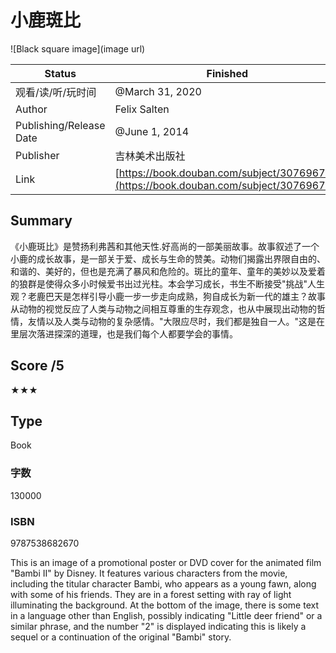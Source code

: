 # 小鹿斑比

![Black square image](image url)

| Status | Finished |
| --- | --- |
| 观看/读/听/玩时间 | @March 31, 2020 |
| Author | Felix Salten |
| Publishing/Release Date | @June 1, 2014 |
| Publisher | 吉林美术出版社 |
| Link | [https://book.douban.com/subject/30769672/](https://book.douban.com/subject/30769672/) |

## Summary
《小鹿斑比》是赞扬利弗茜和其他天性.好高尚的一部美丽故事。故事叙述了一个小鹿的成长故事，是一部关于爱、成长与生命的赞美。动物们揭露出界限自由的、和谐的、美好的，但也是充满了暴风和危险的。斑比的童年、童年的美妙以及爱着的狼群是使得众多小时候爱书出过光柱。本会学习成长，书生不断接受"挑战"人生观？老鹿巴天是怎样引导小鹿一步一步走向成熟，狗自成长为新一代的雄主？故事从动物的视觉反应了人类与动物之间相互尊重的生存观念，也从中展现出动物的哲情，友情以及人类与动物的复杂感情。"大限应尽时，我们都是独自一人。"这是在里层次落进探深的道理，也是我们每个人都要学会的事情。

## Score /5
★★★

## Type
Book

### 字数
130000

### ISBN
9787538682670

This is an image of a promotional poster or DVD cover for the animated film "Bambi II" by Disney. It features various characters from the movie, including the titular character Bambi, who appears as a young fawn, along with some of his friends. They are in a forest setting with ray of light illuminating the background. At the bottom of the image, there is some text in a language other than English, possibly indicating "Little deer friend" or a similar phrase, and the number "2" is displayed indicating this is likely a sequel or a continuation of the original "Bambi" story.